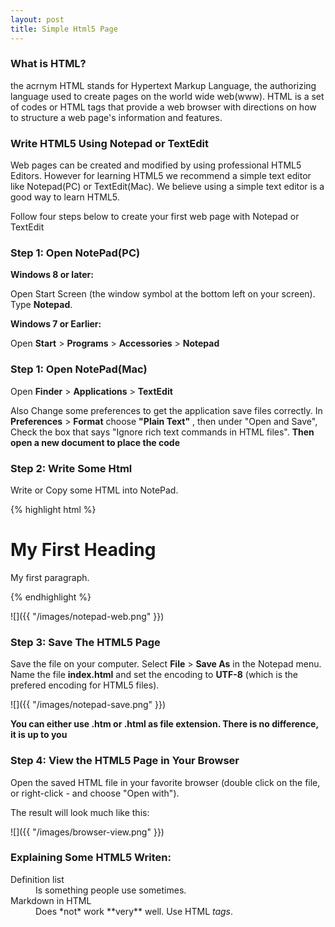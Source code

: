 ```yaml
---
layout: post
title: Simple Html5 Page
---
```


### What is HTML?
the acrnym HTML stands for Hypertext Markup Language, the authorizing language used to create pages on the world wide web(www). HTML is a set of codes or HTML tags that provide a web browser with directions on how to structure a web page's information and features.
  
### Write HTML5 Using Notepad or TextEdit
 Web pages can be created and modified by using professional HTML5 Editors. However for learning HTML5 we recommend a simple text editor like Notepad(PC) or TextEdit(Mac). We believe using a simple text editor is a good way to learn HTML5. 
 
 Follow four steps below to create your first web page with Notepad or TextEdit
 
### Step 1&#58; Open NotePad(PC)
 **Windows 8 or later&#58;**
 
 Open Start Screen (the window symbol at the bottom left on your screen). Type **Notepad**.
 
 **Windows 7 or Earlier&#58;**
 
 Open **Start** > **Programs** > **Accessories** > **Notepad**
 
### Step 1&#58; Open NotePad(Mac)
Open **Finder** > **Applications** > **TextEdit**

Also Change some preferences to get the application save files correctly. In **Preferences** > **Format** choose **"Plain Text"** , then under "Open and Save", Check the box that says "Ignore rich text commands in HTML files". **Then open a new document to place the code**

### Step 2&#58; Write Some Html
Write or Copy some HTML into NotePad.

{% highlight html %}
<!DOCTYPE html>

<html>

<body>

<h1>My First Heading</h1>

<p>My first paragraph.</p>

</body>

</html>

{% endhighlight %}

![]({{ "/images/notepad-web.png" }})

### Step 3&#58; Save The HTML5 Page
Save the file on your computer. Select **File**  > **Save As** in the Notepad menu.
Name the file **index.html** and set the encoding to **UTF-8** (which is the prefered encoding for HTML5 files).

![]({{ "/images/notepad-save.png" }})

**You can either use .htm or .html as file extension. There is no difference, it is up to you**

### Step 4&#58; View the HTML5 Page in Your Browser
Open the saved HTML file in your favorite browser (double click on the file, or right-click - and choose "Open with").

The result will look much like this&#58;

![]({{ "/images/browser-view.png" }})

### Explaining Some HTML5 Writen&#58;
<dl>
  <dt>Definition list</dt>
  <dd>Is something people use sometimes.</dd>

  <dt>Markdown in HTML</dt>
  <dd>Does *not* work **very** well. Use HTML <em>tags</em>.</dd>
</dl>
